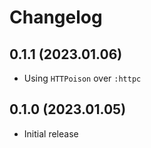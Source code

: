 # Changelog

## 0.1.1 (2023.01.06)

* Using `HTTPoison` over `:httpc`

## 0.1.0 (2023.01.05)

* Initial release
